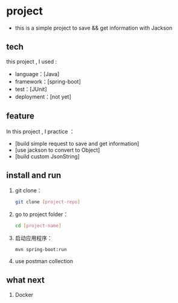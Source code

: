 # project 

- this is a simple project to save && get information with Jackson

## tech

this project , I used :

- language：[Java]
- framework：[spring-boot]
- test：[JUnit]
- deployment：[not yet]

## feature

In this project , I practice ：

- [build simple request to save and get information]
- [use jackson to convert to Object]
- [build custom JsonString]

## install and run


1. git clone：

   ```sh
   git clone [project-repo]
   ```

2. go to project folder：

   ```sh
   cd [project-name]
   ```

3. 启动应用程序：

   ```sh
   mvn spring-boot:run
   ```

4. use postman collection
## what next
1. Docker 
